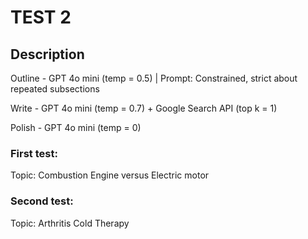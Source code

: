 # TEST 2

## Description

Outline - GPT 4o mini (temp = 0.5) | Prompt: Constrained, strict about repeated subsections

Write - GPT 4o mini (temp = 0.7) + Google Search API (top k = 1)

Polish - GPT 4o mini (temp = 0)

### First test:

Topic: Combustion Engine versus Electric motor

### Second test:

Topic: Arthritis Cold Therapy
